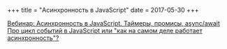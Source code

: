 +++
title = "Асинхронность в JavaScript"
date = 2017-05-30
+++

[Вебинар: Асинхронность в JavaScript. Таймеры, промисы, async/await](https://www.youtube.com/watch?v=Ih6Q7ka2eSQ)
[Про цикл событий в JavaScript или "как на самом деле работает асинхронность"?](https://www.youtube.com/watch?v=8cV4ZvHXQL4)
